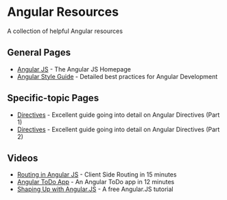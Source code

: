 # Angular Resources

A collection of helpful Angular resources

## General Pages

- [Angular JS](https://angularjs.org/) - The Angular JS Homepage
- [Angular Style Guide](https://github.com/johnpapa/angular-styleguide) - Detailed best practices for Angular Development

## Specific-topic Pages

- [Directives](http://www.sitepoint.com/practical-guide-angularjs-directives/) - Excellent guide going into detail on Angular Directives (Part 1)
- [Directives](http://www.sitepoint.com/practical-guide-angularjs-directives-part-two/) - Excellent guide going into detail on Angular Directives (Part 2)

## Videos

- [Routing in Angular JS](https://www.youtube.com/watch?v=5uhZCc0j9RY) - Client Side Routing in 15 minutes
- [Angular ToDo App](https://www.youtube.com/watch?v=WuiHuZq_cg4) - An Angular ToDo app in 12 minutes
- [Shaping Up with Angular.JS](https://www.codeschool.com/courses/shaping-up-with-angular-js) - A free Angular.JS tutorial
